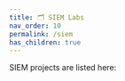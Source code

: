 ```yaml
---
title: 🗂️ SIEM Labs
nav_order: 10
permalink: /siem
has_children: true
---
```


SIEM projects are listed here: